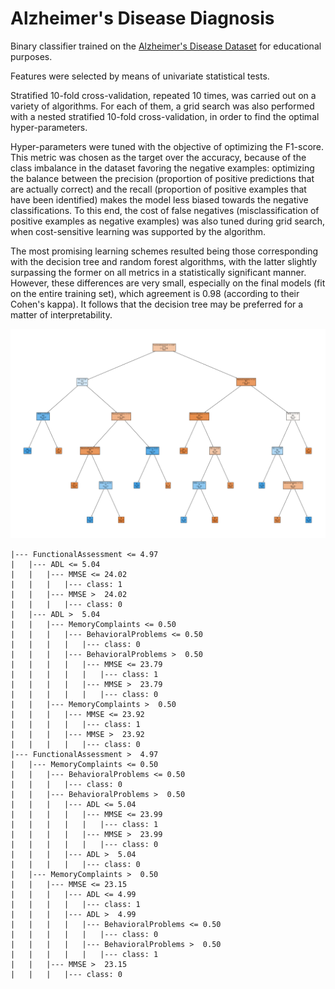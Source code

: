 # Alzheimer's Disease Diagnosis

Binary classifier trained on the [Alzheimer's Disease Dataset](https://www.kaggle.com/datasets/rabieelkharoua/alzheimers-disease-dataset) for educational purposes.

Features were selected by means of univariate statistical tests. 

Stratified 10-fold cross-validation, repeated 10 times, was carried out on a variety of algorithms. For each of them, a grid search was also performed with a nested stratified 10-fold cross-validation, in order to find the optimal hyper-parameters. 

Hyper-parameters were tuned with the objective of optimizing the F1-score. This metric was chosen as the target over the accuracy, because of the class imbalance in the dataset favoring the negative examples: optimizing the balance between the precision (proportion of positive predictions that are actually correct) and the recall (proportion of positive examples that have been identified) makes the model less biased towards the negative classifications. To this end, the cost of false negatives (misclassification of positive examples as negative examples) was also tuned during grid search, when cost-sensitive learning was supported by the algorithm.

The most promising learning schemes resulted being those corresponding with the decision tree and random forest algorithms, with the latter slightly surpassing the former on all metrics in a statistically significant manner. However, these differences are very small, especially on the final models (fit on the entire training set), which agreement is 0.98 (according to their Cohen's kappa). It follows that the decision tree may be preferred for a matter of interpretability.

<img src="tree.png" />

```
|--- FunctionalAssessment <= 4.97
|   |--- ADL <= 5.04
|   |   |--- MMSE <= 24.02
|   |   |   |--- class: 1
|   |   |--- MMSE >  24.02
|   |   |   |--- class: 0
|   |--- ADL >  5.04
|   |   |--- MemoryComplaints <= 0.50
|   |   |   |--- BehavioralProblems <= 0.50
|   |   |   |   |--- class: 0
|   |   |   |--- BehavioralProblems >  0.50
|   |   |   |   |--- MMSE <= 23.79
|   |   |   |   |   |--- class: 1
|   |   |   |   |--- MMSE >  23.79
|   |   |   |   |   |--- class: 0
|   |   |--- MemoryComplaints >  0.50
|   |   |   |--- MMSE <= 23.92
|   |   |   |   |--- class: 1
|   |   |   |--- MMSE >  23.92
|   |   |   |   |--- class: 0
|--- FunctionalAssessment >  4.97
|   |--- MemoryComplaints <= 0.50
|   |   |--- BehavioralProblems <= 0.50
|   |   |   |--- class: 0
|   |   |--- BehavioralProblems >  0.50
|   |   |   |--- ADL <= 5.04
|   |   |   |   |--- MMSE <= 23.99
|   |   |   |   |   |--- class: 1
|   |   |   |   |--- MMSE >  23.99
|   |   |   |   |   |--- class: 0
|   |   |   |--- ADL >  5.04
|   |   |   |   |--- class: 0
|   |--- MemoryComplaints >  0.50
|   |   |--- MMSE <= 23.15
|   |   |   |--- ADL <= 4.99
|   |   |   |   |--- class: 1
|   |   |   |--- ADL >  4.99
|   |   |   |   |--- BehavioralProblems <= 0.50
|   |   |   |   |   |--- class: 0
|   |   |   |   |--- BehavioralProblems >  0.50
|   |   |   |   |   |--- class: 1
|   |   |--- MMSE >  23.15
|   |   |   |--- class: 0
```